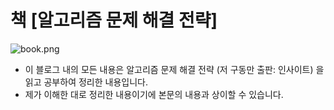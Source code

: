 # 책 [알고리즘 문제 해결 전략]

![book.png](https://github.com/ChoMinkyung/chominkyung.github.io/tree/master/_posts/img/book.png)

- 이 블로그 내의 모든 내용은 알고리즘 문제 해결 전략 (저 구동만 출판: 인사이트) 을 읽고 공부하여 정리한 내용입니다.
- 제가 이해한 대로 정리한 내용이기에 본문의 내용과 상이할 수 있습니다.
